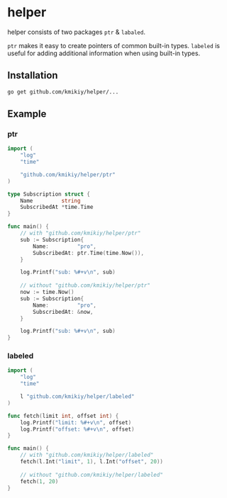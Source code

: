 # helper

helper consists of two packages `ptr` & `labaled`. 

`ptr` makes it easy to create pointers of common built-in types. `labeled` is useful for adding additional information when using built-in types.


## Installation

```sh
go get github.com/kmikiy/helper/...
```

## Example

### ptr

```go
import (
	"log"
	"time"

	"github.com/kmikiy/helper/ptr"
)

type Subscription struct {
	Name         string
	SubscribedAt *time.Time
}

func main() {
    // with "github.com/kmikiy/helper/ptr"
	sub := Subscription{
		Name:         "pro",
		SubscribedAt: ptr.Time(time.Now()),
	}

    log.Printf("sub: %#+v\n", sub)
    
    // without "github.com/kmikiy/helper/ptr"
    now := time.Now() 
    sub := Subscription{
		Name:         "pro",
		SubscribedAt: &now,
	}

    log.Printf("sub: %#+v\n", sub)
}

```



### labeled

```go
import (
	"log"
	"time"

	l "github.com/kmikiy/helper/labeled"
)

func fetch(limit int, offset int) {
	log.Printf("limit: %#+v\n", offset)
	log.Printf("offset: %#+v\n", offset)
}

func main() {
    // with "github.com/kmikiy/helper/labeled"
    fetch(l.Int("limit", 1), l.Int("offset", 20))
    
    // without "github.com/kmikiy/helper/labeled"
	fetch(1, 20)
}

```